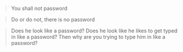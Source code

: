 > You shall not password

> Do or do not, there is no password

> Does he look like a password?
> Does he look like he likes to get typed in like a password?
> Then why are you trying to type him in like a password?
